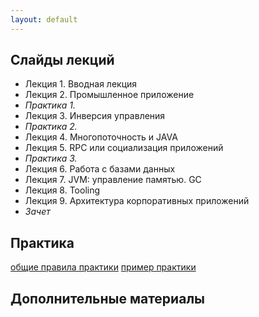 ```yaml
---
layout: default
---
```


## Слайды лекций
* Лекция 1. Вводная лекция
* Лекция 2. Промышленное приложение
* *Практика 1.*
* Лекция 3. Инверсия управления
* *Практика 2.*
* Лекция 4. Многопоточность и JAVA
* Лекция 5. RPC или социализация приложений
* *Практика 3.*
* Лекция 6. Работа с базами данных
* Лекция 7. JVM: управление памятью. GC
* Лекция 8. Tooling
* Лекция 9. Архитектура корпоративных приложений
* *Зачет*

## Практика
[общие правила практики](doc/practice.md)
[пример практики](doc/practice_example.md)


## Дополнительные материалы

